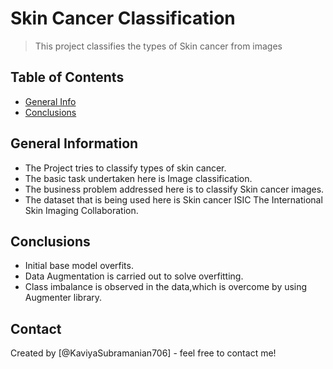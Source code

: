 # Skin Cancer Classification
> This project classifies the types of Skin cancer from images



## Table of Contents
* [General Info](#general-information)
* [Conclusions](#conclusions)



## General Information
- The Project tries to classify types of skin cancer.
- The basic task undertaken here is Image classification.
- The business problem addressed here is to classify Skin cancer images.
- The dataset that is being used here is Skin cancer ISIC The International Skin Imaging Collaboration.



## Conclusions
- Initial base model overfits.
- Data Augmentation is carried out to solve overfitting.
- Class imbalance is observed in the data,which is overcome by using Augmenter library.



## Contact
Created by [@KaviyaSubramanian706] - feel free to contact me!


<!-- Optional -->
<!-- ## License -->
<!-- This project is open source and available under the [... License](). -->

<!-- You don't have to include all sections - just the one's relevant to your project -->

